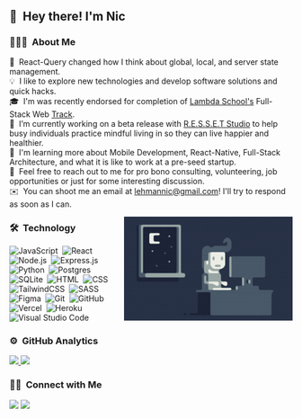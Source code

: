 <!--
**npm-nic/npm-nic** is a ✨ _special_ ✨ repository because its `README.md` (this file) appears on your GitHub profile.

Here are some ideas to get you started:

- 🔭 I’m currently working on ...
- 🌱 I’m currently learning ...
- 👯 I’m looking to collaborate on ...
- 🤔 I’m looking for help with ...
- 💬 Ask me about ...
- 📫 How to reach me: ...
- 😄 Pronouns: ...
- ⚡ Fun fact: ...
-->
## 👋 &nbsp;Hey there! I'm Nic

### 👨🏻‍💻 &nbsp;About Me
🤔 &nbsp;React-Query changed how I think about global, local, and server state management.\
💡 &nbsp;I like to explore new technologies and develop software solutions and quick hacks.\
🎓 &nbsp;I'm was recently endorsed for completion of [Lambda School's](https://lambdaschool.com/) Full-Stack Web [Track](https://lambdaschool.com/courses/full-stack-web-development).\
🔭 &nbsp;I’m currently working on a beta release with [R.E.S.S.E.T Studio](https://www.ressetstudio.com/pages/about) to help busy individuals practice mindful living in so they can live happier and healthier.\
🌱 &nbsp;I'm learning more about Mobile Development, React-Native, Full-Stack Architecture, and what it is like to work at a pre-seed startup.\
💬 &nbsp;Feel free to reach out to me for pro bono consulting, volunteering, job opportunities or just for some interesting discussion.\
✉️ &nbsp;You can shoot me an email at lehmannic@gmail.com! I'll try to respond as soon as I can.

<img alt="Night Coding" src="https://raw.githubusercontent.com/AVS1508/AVS1508/master/assets/Night-Coding.gif" align="right"/>

### 🛠 &nbsp;Technology

![JavaScript](https://img.shields.io/badge/javascript%20-%23323330.svg?&style=for-the-badge&logo=javascript&logoColor=%23F7DF1E)&nbsp;
![React](https://img.shields.io/badge/react%20-%2320232a.svg?&style=for-the-badge&logo=react&logoColor=%2361DAFB)&nbsp;
![Node.js](https://img.shields.io/badge/node.js%20-%2343853D.svg?&style=for-the-badge&logo=node.js&logoColor=white)&nbsp;
![Express.js](https://img.shields.io/badge/express.js%20-%23404d59.svg?&style=for-the-badge)&nbsp;
![Python](https://img.shields.io/badge/python%20-%2314354C.svg?&style=for-the-badge&logo=python&logoColor=white)&nbsp;
![Postgres](https://img.shields.io/badge/postgres-%23316192.svg?&style=for-the-badge&logo=postgresql&logoColor=white)&nbsp;
![SQLite](https://img.shields.io/badge/sqlite-%2307405e.svg?&style=for-the-badge&logo=sqlite&logoColor=white)&nbsp;
![HTML](https://img.shields.io/badge/html5%20-%23E34F26.svg?&style=for-the-badge&logo=html5&logoColor=white)&nbsp;
![CSS](https://img.shields.io/badge/css3%20-%231572B6.svg?&style=for-the-badge&logo=css3&logoColor=white)&nbsp;
![TailwindCSS](https://img.shields.io/badge/tailwindcss%20-%2338B2AC.svg?&style=for-the-badge&logo=tailwind-css&logoColor=white)&nbsp;
![SASS](https://img.shields.io/badge/SASS%20-hotpink.svg?&style=for-the-badge&logo=SASS&logoColor=white)&nbsp;
![Figma](https://img.shields.io/badge/figma%20-%23F24E1E.svg?&style=for-the-badge&logo=figma&logoColor=white)&nbsp;
![Git](https://img.shields.io/badge/git%20-%23F05033.svg?&style=for-the-badge&logo=git&logoColor=white)&nbsp;
![GitHub](https://img.shields.io/badge/github%20-%23121011.svg?&style=for-the-badge&logo=github&logoColor=white)&nbsp;
![Vercel](https://img.shields.io/badge/vercel%20-%23000000.svg?&style=for-the-badge&logo=vercel&logoColor=white6)&nbsp;
![Heroku](https://img.shields.io/badge/heroku%20-%23430098.svg?&style=for-the-badge&logo=heroku&logoColor=white)&nbsp;
![Visual Studio Code](https://img.shields.io/badge/-Visual%20Studio%20Code-333333?&style=for-the-badge&logo=visual-studio-code&logoColor=007ACC)&nbsp;

### ⚙️ &nbsp;GitHub Analytics

<!-- <p align="center"> -->
<a href="https://github.com/npm-nic">
  <img height="180em" src="https://github-readme-stats-eight-theta.vercel.app/api?username=npm-nic&show_icons=true&theme=react&include_all_commits=true&count_private=true"/>
  <img height="180em" src="https://github-readme-stats-eight-theta.vercel.app/api/top-langs/?username=npm-nic&layout=compact&langs_count=8&theme=react"/>
</a>
</p>

### 🤝🏻 &nbsp;Connect with Me

<!-- <p align="center"> -->
<a href="https://linkedin.com/in/niclehman"><img src="https://img.shields.io/badge/linkedin%20-%230077B5.svg?&style=for-the-badge&logo=linkedin&logoColor=white"/></a>
<a href="mailto:lehmannic@gmail.com"><img src="https://img.shields.io/badge/-Email Me!-D14836?style=for-the-badge&logo=Gmail&logoColor=white"/></a>
